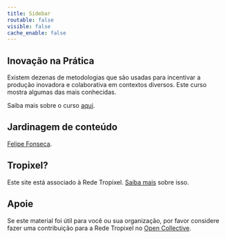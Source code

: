 ```yaml
---
title: Sidebar
routable: false
visible: false
cache_enable: false
---
```


## Inovação na Prática

Existem dezenas de metodologias que são usadas para incentivar a produção inovadora e colaborativa em contextos diversos. Este curso mostra algumas das mais conhecidas.

Saiba mais sobre o curso [aqui](https://cursos.tropixel.org/inovacao-pratica/sobre).

## Jardinagem de conteúdo

[Felipe Fonseca](https://rede.tropixel.org/u/efeefe/).

## Tropixel?

Este site está associado à Rede Tropixel. [Saiba mais](https://cursos.tropixel.org/inovacao-pratica/sobre) sobre isso.

## Apoie

Se este material foi útil para você ou sua organização, por favor considere fazer uma contribuição para a Rede Tropixel no [Open Collective](https://opencollective.com/rede-tropixel).
